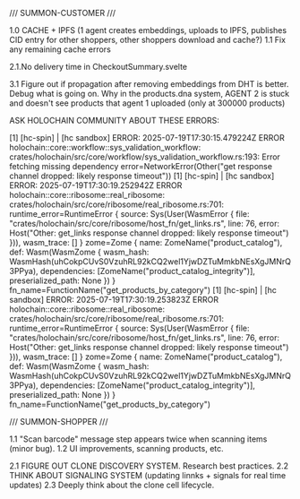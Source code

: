 /// SUMMON-CUSTOMER ///

1.0 CACHE + IPFS (1 agent creates embeddings, uploads to IPFS, publishes CID entry for other shoppers, other shoppers download and cache?)
1.1 Fix any remaining cache errors

2.1.No delivery time in CheckoutSummary.svelte

3.1 Figure out if propagation after removing embeddings from DHT is better. Debug what is going on. Why in the products.dna system, AGENT 2 is stuck and doesn't see products that agent 1 uploaded (only at 300000 products)

ASK HOLOCHAIN COMMUNITY ABOUT THESE ERRORS: 

[1] [hc-spin] | [hc sandbox] ERROR: 2025-07-19T17:30:15.479224Z ERROR holochain::core::workflow::sys_validation_workflow: crates/holochain/src/core/workflow/sys_validation_workflow.rs:193: Error fetching missing dependency error=NetworkError(Other("get response channel dropped: likely response timeout"))
[1] [hc-spin] | [hc sandbox] ERROR: 2025-07-19T17:30:19.252942Z ERROR holochain::core::ribosome::real_ribosome: crates/holochain/src/core/ribosome/real_ribosome.rs:701: runtime_error=RuntimeError { source: Sys(User(WasmError { file: "crates/holochain/src/core/ribosome/host_fn/get_links.rs", line: 76, error: Host("Other: get_links response channel dropped: likely response timeout") })), wasm_trace: [] } zome=Zome { name: ZomeName("product_catalog"), def: Wasm(WasmZome { wasm_hash: WasmHash(uhCokpCUvS0VzuhRL92kCQ2wel1YjwDZTuMmkbNEsXgJMNrQ3PPya), dependencies: [ZomeName("product_catalog_integrity")], preserialized_path: None }) } fn_name=FunctionName("get_products_by_category")
[1] [hc-spin] | [hc sandbox] ERROR: 2025-07-19T17:30:19.253823Z ERROR holochain::core::ribosome::real_ribosome: crates/holochain/src/core/ribosome/real_ribosome.rs:701: runtime_error=RuntimeError { source: Sys(User(WasmError { file: "crates/holochain/src/core/ribosome/host_fn/get_links.rs", line: 76, error: Host("Other: get_links response channel dropped: likely response timeout") })), wasm_trace: [] } zome=Zome { name: ZomeName("product_catalog"), def: Wasm(WasmZome { wasm_hash: WasmHash(uhCokpCUvS0VzuhRL92kCQ2wel1YjwDZTuMmkbNEsXgJMNrQ3PPya), dependencies: [ZomeName("product_catalog_integrity")], preserialized_path: None }) } fn_name=FunctionName("get_products_by_category")

/// SUMMON-SHOPPER ///

1.1 "Scan barcode" message step appears twice when scanning items (minor bug).
1.2 UI improvements, scanning products, etc. 

2.1 FIGURE OUT CLONE DISCOVERY SYSTEM. Research best practices.
2.2 THINK ABOUT SIGNALING SYSTEM (updating linnks + signals for real time updates)
2.3 Deeply think about the clone cell lifecycle. 

